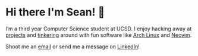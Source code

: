 # Hi there I'm Sean! 👋

I’m a third year Computer Science student at UCSD. I enjoy hacking away at [projects](https://github.com/seanye24?tab=repositories) and [tinkering](https://github.com/seanye24/dotfiles) around with fun software like [Arch Linux](https://archlinux.org/) and [Neovim](https://neovim.io/).

Shoot me an [email](mailto:seanye24@gmail.com) or send me a message on [LinkedIn](https://www.linkedin.com/in/seancye/)!
